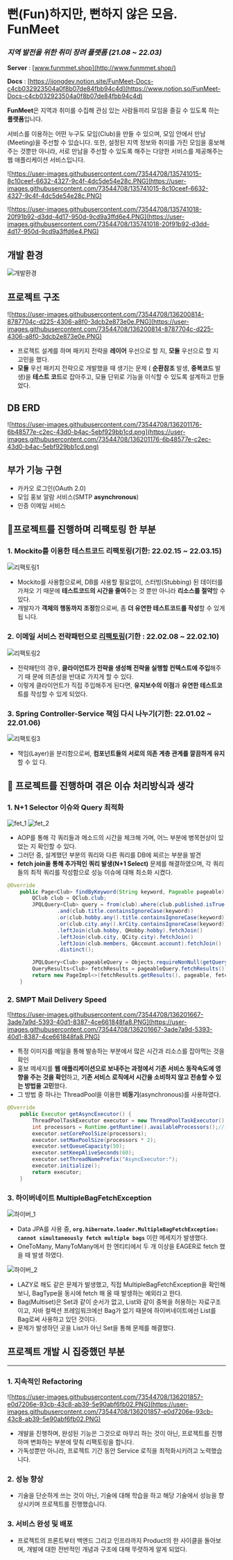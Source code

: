 # 뻔(Fun)하지만, 뻔하지 않은 모음. FunMeet

### *지역 발전을 위한 취미 장려 플랫폼 (21.08 ~ 22.03)*

**Server** : [www.funmmet.shop](http://www.funmmet.shop/)

**Docs** : [https://jjongdev.notion.site/FunMeet-Docs-c4cb032923504a0f8b07de84fbb94c4d](https://www.notion.so/FunMeet-Docs-c4cb032923504a0f8b07de84fbb94c4d)

**FunMeet**은 지역과 취미를 수집해 관심 있는 사람들끼리 모임을 즐길 수 있도록 하는 **플랫폼**입니다.

서비스를 이용하는 어떤 누구도 모임(Club)을 만들 수 있으며, 모임 안에서 만남(Meeting)을 주선할 수 있습니다. 또한, 설정된 지역 정보와 취미를 가진 모임을 홍보해주는 것뿐만 아니라, 서로 만남을 주선할 수 있도록 해주는 다양한 서비스를 제공해주는 웹 애플리케이션 서비스입니다.

![https://user-images.githubusercontent.com/73544708/135741015-8c10ceef-6632-4327-9c4f-4dc5de54e28c.PNG](https://user-images.githubusercontent.com/73544708/135741015-8c10ceef-6632-4327-9c4f-4dc5de54e28c.PNG)

![https://user-images.githubusercontent.com/73544708/135741018-20f91b92-d3dd-4d17-950d-9cd9a3ffd6e4.PNG](https://user-images.githubusercontent.com/73544708/135741018-20f91b92-d3dd-4d17-950d-9cd9a3ffd6e4.PNG)

## 개발 환경

![개발환경](https://user-images.githubusercontent.com/73544708/178172341-d677629e-753c-44e1-8fb4-fc358ba782c6.PNG)

## 프로젝트 구조

![https://user-images.githubusercontent.com/73544708/136200814-8787704c-d225-4306-a8f0-3dcb2e873e0e.PNG](https://user-images.githubusercontent.com/73544708/136200814-8787704c-d225-4306-a8f0-3dcb2e873e0e.PNG)

- 프로젝트 설계를 하며 패키지 전략을 **레이어** 우선으로 할 지, **모듈** 우선으로 할 지 고민을 했다.
- **모듈** 우선 패키지 전략으로 개발했을 때 생기는 문제 ( **순환참조** 발생, **중복코드** 발생)을 **테스트 코드**로 잡아주고, 모듈 단위로 기능을 이식할 수 있도록 설계하고 만들었다.

## DB ERD

![https://user-images.githubusercontent.com/73544708/136201176-6b48577e-c2ec-43d0-b4ac-5ebf929bb1cd.png](https://user-images.githubusercontent.com/73544708/136201176-6b48577e-c2ec-43d0-b4ac-5ebf929bb1cd.png)

## 부가 **기능 구현**

- 카카오 로그인(OAuth 2.0)
- 모임 홍보 알람 서비스(SMTP **asynchronous**)
- 인증 이메일 서비스

## 📢프로젝트를 진행하며 리팩토링 한 부분

### 1. **Mockito를 이용한 테스트코드 리팩토링(기한: 22.02.15 ~ 22.03.15)**

![리팩토링1](https://user-images.githubusercontent.com/73544708/178172212-d1c0e023-a3cf-4fe2-b5f9-75c251f2508f.PNG)

- Mockito를 사용함으로써, DB를 사용할 필요없이, 스터빙(Stubbing) 된 데이터를 가져오
기 때문에 **테스트코드의 시간을 줄여**주는 것 뿐만 아니라 **리소스를 절약**할 수 있다.
- 개발자가 **객체의 행동까지 조정**함으로써, 좀 **더 유연한 테스트코드를 작성**할 수 있게 됩
니다.

### 2. **이메일 서비스 전략패턴으로 [리팩토링](https://www.notion.so/7a09e87017364bc78c6b9b0a128917a0)(기한 : 22.02.08 ~ 22.02.10)**

![리팩토링2](https://user-images.githubusercontent.com/73544708/178172231-3f2bcd11-bfc9-421e-a105-981b34f4880e.PNG)

- 전략패턴의 경우, **클라이언트가 전략을 생성해 전략을 실행할 컨텍스트에 주입**해주기 때
문에 의존성을 반대로 가지게 할 수 있다.
- 이렇게 클라이언트가 직접 주입해주게 된다면, **유지보수의 이점**과 **유연한 테스트코드**를
작성할 수 있게 되었다.

### 3. **Spring Controller-Service 책임 다시 나누기(기한: 22.01.02 ~ 22.01.06)**

![리팩토링3](https://user-images.githubusercontent.com/73544708/178172237-0a1f3e08-b84b-4e70-959b-78f7cc2420f5.PNG)

- 책임(Layer)을 분리함으로써, **컴포넌트들의 서로의 의존 계층 관계를 깔끔하게 유지**할 수 있
다.

## 🐳 프로젝트를 진행하며 겪은 이슈 처리방식과 생각

### 1. N+1 Selector 이슈와 Query 최적화

![fet_1](https://user-images.githubusercontent.com/73544708/178172452-0a715982-39e9-4f00-8d7c-2649c13011f0.PNG)
![fet_2](https://user-images.githubusercontent.com/73544708/178172455-53533a4f-e8e2-40b9-bad8-faac62003efa.PNG)


- AOP를 통해 각 쿼리들과 메소드의 시간을 체크해 가며, 어느 부분에 병목현상이 있었는 지
확인할 수 있다.
- 그러던 중, 설계했던 부분의 쿼리와 다른 쿼리를 DB에 찌르는 부분을 발견
- **fetch join을 통해 추가적인 쿼리 발생(N+1 Select)** 문제를 해결하였으며, 각 쿼리들의 최적
쿼리를 작성함으로 성능 이슈에 대해 최소화 시켰다.

```java
@Override
    public Page<Club> findByKeyword(String keyword, Pageable pageable) {
        QClub club = QClub.club;
        JPQLQuery<Club> query = from(club).where(club.published.isTrue()
                .and(club.title.containsIgnoreCase(keyword))
                .or(club.hobby.any().title.containsIgnoreCase(keyword))
                .or(club.city.any().krCity.containsIgnoreCase(keyword)))
                .leftJoin(club.hobby, QHobby.hobby).fetchJoin()
                .leftJoin(club.city, QCity.city).fetchJoin()
                .leftJoin(club.members, QAccount.account).fetchJoin()
                .distinct();

        JPQLQuery<Club> pageableQuery = Objects.requireNonNull(getQuerydsl()).applyPagination(pageable, query);
        QueryResults<Club> fetchResults = pageableQuery.fetchResults();
        return new PageImpl<>(fetchResults.getResults(), pageable, fetchResults.getTotal());
    }

```

### 2. SMPT Mail Delivery Speed

![https://user-images.githubusercontent.com/73544708/136201667-3ade7a9d-5393-40d1-8387-4ce661848fa8.PNG](https://user-images.githubusercontent.com/73544708/136201667-3ade7a9d-5393-40d1-8387-4ce661848fa8.PNG)

- 특정 이미지를 메일을 통해 발송하는 부분에서 많은 시간과 리소스를 잡아먹는 것을 확인
- 홍보 메세지를 **웹 애플리케이션으로 보내주는 과정에서 기존 서비스 동작속도에 영향을 주는 것을 확인**하고, **기존 서비스 로직에서 시간을 소비하지 않고 전송할 수 있는 방법을 고민**했다.
- 그 방법 중 하나는 ThreadPool을 이용한 **비동기**(asynchronous)를 사용하였다.

```java
@Override
    public Executor getAsyncExecutor() {
        ThreadPoolTaskExecutor executor = new ThreadPoolTaskExecutor();
        int processors = Runtime.getRuntime().availableProcessors();//가용 프로세스 숫자
        executor.setCorePoolSize(processors);
        executor.setMaxPoolSize(processors * 2);
        executor.setQueueCapacity(50);
        executor.setKeepAliveSeconds(60);
        executor.setThreadNamePrefix("AsyncExecutor:");
        executor.initialize();
        return executor;
    }
```

### 3. 하이버네이트 MultipleBagFetchException

![하이버_1](https://user-images.githubusercontent.com/73544708/178172474-c7936fee-e9ca-471f-86ae-f6c9bf62ae95.PNG)


- Data JPA를 사용 중, **`org.hibernate.loader.MultipleBagFetchException: cannot simultaneously
fetch multiple bags`** 이란 메세지가 발생했다.
- OneToMany, ManyToMany에서 한 엔티티에서 두 개 이상을 EAGER로 fetch 했을 때 발생 하였다.

![하이버_2](https://user-images.githubusercontent.com/73544708/178172483-1598af9a-cb56-45ac-b60f-86071f371728.PNG)

- LAZY로 해도 같은 문제가 발생했고, 직접 MultipleBagFetchException을 확인해보니,
BagType을 동시에 fetch 해 올 때 발생하는 예외라고 한다.
- Bag(Multiset)은 Set과 같이 순서가 없고, List와 같이 중복을 허용하는 자료구조이고, 자바
컬렉션 프레임워크에선 Bag가 없기 때문에 하이버네이트에선 List를 Bag로써 사용하고 있던
것이다.
- 문제가 발생하던 곳을 List가 아닌 Set을 통해 문제를 해결했다.

## 프로젝트 개발 시 집중했던 부분

---

### 1. 지속적인 Refactoring

![https://user-images.githubusercontent.com/73544708/136201857-e0d7206e-93cb-43c8-ab39-5e90abf6fb02.PNG](https://user-images.githubusercontent.com/73544708/136201857-e0d7206e-93cb-43c8-ab39-5e90abf6fb02.PNG)

- 개발을 진행하며, 완성된 기능은 그것으로 마무리 하는 것이 아닌, 프로젝트를 진행하며 변화하는 부분에 맞춰 리팩토링을 합니다.
- 가독성뿐만 아니라, 프로젝트 기간 동안 Service 로직을 최적화시키려고 노력했습니다.

### 2. 성능 향상

- 기술을 단순하게 쓰는 것이 아닌, 기술에 대해 학습을 하고 해당 기술에서 성능을 향상시키며 프로젝트를 진행했습니다.

### 3. 서비스 완성 및 배포

- 프로젝트의 프론트부터 백엔드 그리고 인프라까지 Product의 한 사이클을 돌아보며, 개발에 대한 전반적인 개념과 구조에 대해 뚜렷하게 알게 되었다.
